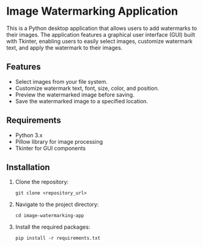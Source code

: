 # Image Watermarking Application

This is a Python desktop application that allows users to add watermarks to their images. The application features a graphical user interface (GUI) built with Tkinter, enabling users to easily select images, customize watermark text, and apply the watermark to their images.

## Features

- Select images from your file system.
- Customize watermark text, font, size, color, and position.
- Preview the watermarked image before saving.
- Save the watermarked image to a specified location.

## Requirements

- Python 3.x
- Pillow library for image processing
- Tkinter for GUI components

## Installation

1. Clone the repository:
   ```
   git clone <repository_url>
   ```
2. Navigate to the project directory:
   ```
   cd image-watermarking-app
   ```
3. Install the required packages:
   ```
   pip install -r requirements.txt
   ```
